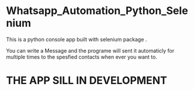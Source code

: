 # Whatsapp_Automation_Python_Selenium

This is a python console app built with selenium package . 

You can write a Message and the programe will sent it automaticly for multiple times to the spesfied contacts when ever you want to. 

# THE APP SILL IN DEVELOPMENT
